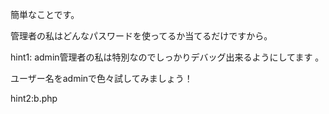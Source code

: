 簡単なことです。

管理者の私はどんなパスワードを使ってるか当てるだけですから。

hint1:
admin管理者の私は特別なのでしっかりデバッグ出来るようにしてます 。

ユーザー名をadminで色々試してみましょう！

hint2:b.php
